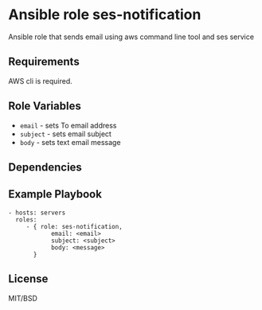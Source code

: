 Ansible role ses-notification
=========
Ansible role that sends email using aws command line tool and ses service

Requirements
------------
AWS cli is required.

Role Variables
--------------
- `email` - sets To email address
- `subject` - sets email subject
- `body` - sets text email message

Dependencies
------------

Example Playbook
----------------
    - hosts: servers
      roles:
         - { role: ses-notification,
                email: <email>
                subject: <subject>
                body: <message>
           }

License
-------
MIT/BSD
